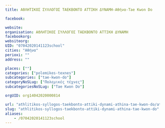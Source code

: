 ```yaml
---
title: ΑΘΛΗΤΙΚΟΣ ΣΥΛΛΟΓΟΣ ΤΑΕΚΒΟΝΤΟ ΑΤΤΙΚΗ ΔΥΝΑΜΗ-Αθήνα-Tae Kwon Do

facebook:

website:
organisation: ΑΘΛΗΤΙΚΟΣ ΣΥΛΛΟΓΟΣ ΤΑΕΚΒΟΝΤΟ ΑΤΤΙΚΗ ΔΥΝΑΜΗ
facebookorg:
websiteorg:
UID: "07042020141123school"
cities: "Αθήνα"
perioxi: ""
address: ""

places: [""]
categories: ["polemikes-texnes"]
subcategories: ["tae-kwon-do"]
categoryNoSLug: ["Πολεμικές τέχνες"]
subcategoriesNoSLug: ["Tae Kwon Do"]

orgUID: org14042020000814

url: "athlitikos-syllogos-taekbonto-attiki-dynami-athina-tae-kwon-do/athina//"
slug: "athlitikos-syllogos-taekbonto-attiki-dynami-athina-tae-kwon-do"
aliases:
    - /07042020141123school
---
```





